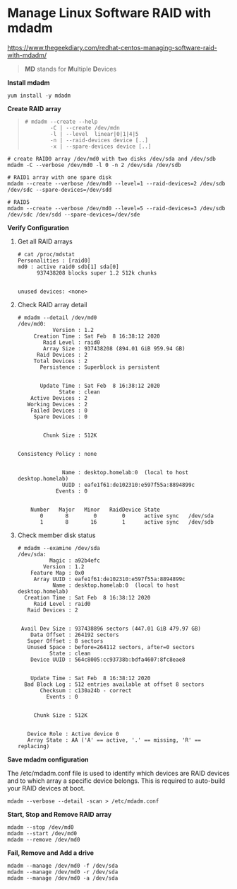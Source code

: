 # Manage Linux Software RAID with mdadm

https://www.thegeekdiary.com/redhat-centos-managing-software-raid-with-mdadm/

> **MD** stands for **M**ultiple **D**evices

**Install mdadm**

```shell
yum install -y mdadm
```

**Create RAID array**

> ```
> # mdadm --create --help
>         -C | --create /dev/mdn
>         -l | --level  linear|0|1|4|5 
>         -n | --raid-devices device [..]
>         -x | --spare-devices device [..]
> ```

```
# create RAID0 array /dev/md0 with two disks /dev/sda and /dev/sdb
mdadm -C --verbose /dev/md0 -l 0 -n 2 /dev/sda /dev/sdb

# RAID1 array with one spare disk
mdadm --create --verbose /dev/md0 --level=1 --raid-devices=2 /dev/sdb /dev/sdc --spare-devices=/dev/sdd

# RAID5
mdadm --create --verbose /dev/md0 --level=5 --raid-devices=3 /dev/sdb /dev/sdc /dev/sdd --spare-devices=/dev/sde
```

**Verify Configuration**

1. Get all RAID arrays

   ```shell
   # cat /proc/mdstat
   Personalities : [raid0]
   md0 : active raid0 sdb[1] sda[0]
         937438208 blocks super 1.2 512k chunks
   
   
   unused devices: <none>
   ```

2. Check RAID array detail

   ```shell
   # mdadm --detail /dev/md0
   /dev/md0:
              Version : 1.2
        Creation Time : Sat Feb  8 16:38:12 2020
           Raid Level : raid0
           Array Size : 937438208 (894.01 GiB 959.94 GB)
         Raid Devices : 2
        Total Devices : 2
          Persistence : Superblock is persistent
   
   
          Update Time : Sat Feb  8 16:38:12 2020
                State : clean
       Active Devices : 2
      Working Devices : 2
       Failed Devices : 0
        Spare Devices : 0
   
   
           Chunk Size : 512K
   
   
   Consistency Policy : none
   
   
                 Name : desktop.homelab:0  (local to host desktop.homelab)
                 UUID : eafe1f61:de102310:e597f55a:8894899c
               Events : 0
   
   
       Number   Major   Minor   RaidDevice State
          0       8        0        0      active sync   /dev/sda
          1       8       16        1      active sync   /dev/sdb
   ```

3. Check member disk status

   ```
   # mdadm --examine /dev/sda
   /dev/sda:
             Magic : a92b4efc
           Version : 1.2
       Feature Map : 0x0
        Array UUID : eafe1f61:de102310:e597f55a:8894899c
              Name : desktop.homelab:0  (local to host desktop.homelab)
     Creation Time : Sat Feb  8 16:38:12 2020
        Raid Level : raid0
      Raid Devices : 2
   
   
    Avail Dev Size : 937438896 sectors (447.01 GiB 479.97 GB)
       Data Offset : 264192 sectors
      Super Offset : 8 sectors
      Unused Space : before=264112 sectors, after=0 sectors
             State : clean
       Device UUID : 564c8005:cc93738b:bdfa4607:8fc8eae8
   
   
       Update Time : Sat Feb  8 16:38:12 2020
     Bad Block Log : 512 entries available at offset 8 sectors
          Checksum : c130a24b - correct
            Events : 0
   
   
        Chunk Size : 512K
   
   
      Device Role : Active device 0
      Array State : AA ('A' == active, '.' == missing, 'R' == replacing)
   ```

**Save mdadm configuration**

The /etc/mdadm.conf file is used to identify which devices are RAID devices and to which array a specific device belongs. This is required to auto-build your RAID devices at boot.

```
mdadm --verbose --detail -scan > /etc/mdadm.conf
```



**Start, Stop and Remove RAID array**

```
mdadm --stop /dev/md0
mdadm --start /dev/md0
mdadm --remove /dev/md0
```



**Fail, Remove and Add a drive**

```
mdadm --manage /dev/md0 -f /dev/sda
mdadm --manage /dev/md0 -r /dev/sda
mdadm --manage /dev/md0 -a /dev/sda
```

